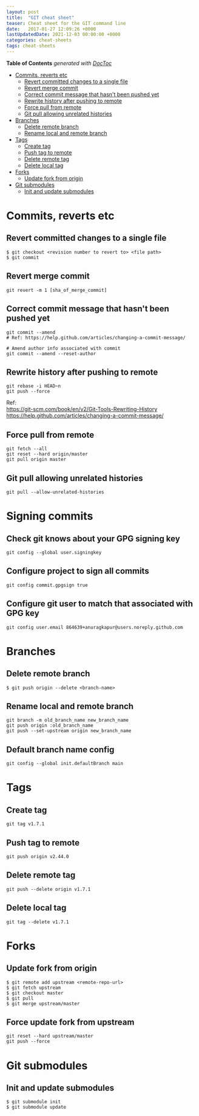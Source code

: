```yaml
---
layout: post
title:  "GIT cheat sheet"
teaser: Cheat sheet for the GIT command line
date:   2017-01-27 12:09:26 +0000
lastUpdatedDate: 2021-12-03 00:00:00 +0000
categories: cheat-sheets
tags: cheat-sheets
---
```


<!-- START doctoc generated TOC please keep comment here to allow auto update -->
<!-- DON'T EDIT THIS SECTION, INSTEAD RE-RUN doctoc TO UPDATE -->
**Table of Contents**  *generated with [DocToc](https://github.com/thlorenz/doctoc)*

- [Commits, reverts etc](#commits-reverts-etc)
  - [Revert committed changes to a single file](#revert-committed-changes-to-a-single-file)
  - [Revert merge commit](#revert-merge-commit)
  - [Correct commit message that hasn't been pushed yet](#correct-commit-message-that-hasnt-been-pushed-yet)
  - [Rewrite history after pushing to remote](#rewrite-history-after-pushing-to-remote)
  - [Force pull from remote](#force-pull-from-remote)
  - [Git pull allowing unrelated histories](#git-pull-allowing-unrelated-histories)
- [Branches](#branches)
  - [Delete remote branch](#delete-remote-branch)
  - [Rename local and remote branch](#rename-local-and-remote-branch)
- [Tags](#tags)
  - [Create tag](#create-tag)
  - [Push tag to remote](#push-tag-to-remote)
  - [Delete remote tag](#delete-remote-tag)
  - [Delete local tag](#delete-local-tag)
- [Forks](#forks)
  - [Update fork from origin](#update-fork-from-origin)
- [Git submodules](#git-submodules)
  - [Init and update submodules](#init-and-update-submodules)

<!-- END doctoc generated TOC please keep comment here to allow auto update -->

# Commits, reverts etc

## Revert committed changes to a single file
```shell
$ git checkout <revision number to revert to> <file path>
$ git commit
```

## Revert merge commit
```shell
git revert -m 1 [sha_of_merge_commit]
```

## Correct commit message that hasn't been pushed yet
```shell
git commit --amend
# Ref: https://help.github.com/articles/changing-a-commit-message/

# Amend author info associated with commit
git commit --amend --reset-author
```

## Rewrite history after pushing to remote
```shell
git rebase -i HEAD~n
git push --force
```
Ref:     
https://git-scm.com/book/en/v2/Git-Tools-Rewriting-History        
https://help.github.com/articles/changing-a-commit-message/

## Force pull from remote
```shell
git fetch --all
git reset --hard origin/master
git pull origin master
```

## Git pull allowing unrelated histories
```shell
git pull --allow-unrelated-histories
```

# Signing commits
## Check git knows about your GPG signing key
```shell
git config --global user.signingkey
```

## Configure project to sign all commits
```shell
git config commit.gpgsign true
```

## Configure git user to match that associated with GPG key
```shell
git config user.email 864639+anuragkapur@users.noreply.github.com
```

# Branches

## Delete remote branch
```shell
$ git push origin --delete <branch-name>
```

## Rename local and remote branch
```shell
git branch -m old_branch_name new_branch_name
git push origin :old_branch_name
git push --set-upstream origin new_branch_name
```

## Default branch name config
```
git config --global init.defaultBranch main
```

# Tags

## Create tag
```shell
git tag v1.7.1
```

## Push tag to remote
```shell
git push origin v2.44.0
```

## Delete remote tag
```shell
git push --delete origin v1.7.1
```

## Delete local tag
```shell
git tag --delete v1.7.1
``` 

# Forks

## Update fork from origin
```shell
$ git remote add upstream <remote-repo-url>
$ git fetch upstream
$ git checkout master
$ git pull
$ git merge upstream/master
```

## Force update fork from upstream
```
git reset --hard upstream/master
git push --force
```

# Git submodules
## Init and update submodules
```shell
$ git submodule init
$ git submodule update
```
